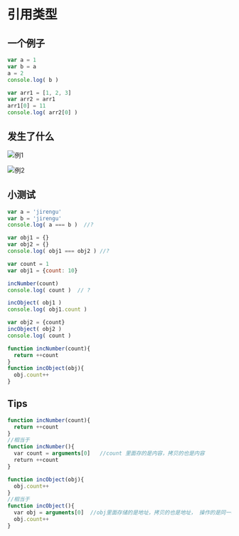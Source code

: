 # 引用类型
## 一个例子

```javascript
var a = 1
var b = a
a = 2
console.log( b )

var arr1 = [1, 2, 3]
var arr2 = arr1
arr1[0] = 11
console.log( arr2[0] )
```

## 发生了什么
![例1](http://cloud.hunger-valley.com/17-12-3/91476155.jpg)

![例2](http://cloud.hunger-valley.com/17-12-3/42183214.jpg)


## 小测试


```javascript
var a = 'jirengu'
var b = 'jirengu'
console.log( a === b )  //?

var obj1 = {}
var obj2 = {}
console.log( obj1 === obj2 ) //?

```

```javascript
var count = 1
var obj1 = {count: 10}

incNumber(count)
console.log( count )  // ?

incObject( obj1 )
console.log( obj1.count )

var obj2 = {count}
incObject( obj2 )
console.log( count )

function incNumber(count){
  return ++count
}
function incObject(obj){
  obj.count++
}
```

## Tips

``` javascript
function incNumber(count){
  return ++count
}
//相当于
function incNumber(){
  var count = arguments[0]   //count 里面存的是内容，拷贝的也是内容
  return ++count
}

function incObject(obj){
  obj.count++
}
//相当于
function incObject(){
  var obj = arguments[0]  //obj里面存储的是地址，拷贝的也是地址， 操作的是同一地址指向的那片区域
  obj.count++
}

```



